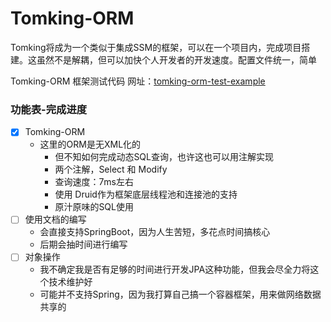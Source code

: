 # Tomking-ORM

Tomking将成为一个类似于集成SSM的框架，可以在一个项目内，完成项目搭建。这虽然不是解耦，但可以加快个人开发者的开发速度。配置文件统一，简单

 Tomking-ORM 框架测试代码 网址：[tomking-orm-test-example](https://github.com/pphboy/tomking-orm-test-example)

### 功能表-完成进度

- [x] Tomking-ORM
	* 这里的ORM是无XML化的
   		 * 但不知如何完成动态SQL查询，也许这也可以用注解实现
       * 两个注解，Select 和 Modify
       * 查询速度：7ms左右
       * 使用 Druid作为框架底层线程池和连接池的支持
       * 原汁原味的SQL使用
- [ ] 使用文档的编写
    * 会直接支持SpringBoot，因为人生苦短，多花点时间搞核心
    * 后期会抽时间进行编写
- [ ] 对象操作
    * 我不确定我是否有足够的时间进行开发JPA这种功能，但我会尽全力将这个技术维护好
    * 可能并不支持Spring，因为我打算自己搞一个容器框架，用来做网络数据共享的
        
